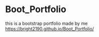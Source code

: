 # Boot_Portfolio
this is a bootstrap portfolio made by me
 https://bright2190.github.io/Boot_Portfolio/
